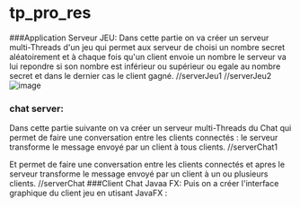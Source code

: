 # tp_pro_res
###Application Serveur JEU:
 Dans cette partie  on va créer un serveur multi-Threads d'un jeu qui permet aux serveur de  choisi un nombre secret aléatoirement et à chaque fois qu'un client envoie un nombre le serveur va lui repondre si son nombre est inférieur ou supérieur ou  egale  au nombre secret et dans le dernier cas  le client  gagné.
 //serverJeu1
 //serverJeu2
 ![image](https://user-images.githubusercontent.com/102295113/160001828-a92bff17-f8e6-445c-8bcb-ff7b3c476bed.png)


### chat server:
Dans cette partie suivante on va créer un serveur multi-Threads du Chat qui permet de faire une conversation entre les clients connectés : le serveur transforme le message envoyé par un client  à tous clients.
//serverChat1

  
Et permet de faire une conversation entre les clients connectés et apres le serveur transforme le message envoyé par un client  à un ou plusieurs clients.
//serverChat
###Client Chat Javaa FX:
Puis on a créer l'interface graphique du client jeu en utisant JavaFX :
    
  
